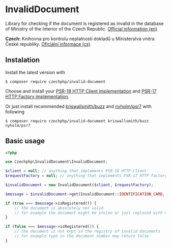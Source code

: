 # InvalidDocument

Library for checking if the document is registered as invalid in the database of Ministry of the Interior of the Czech Republic.
[Official information (en)](https://www.mvcr.cz/clanek/neplatne-doklady-ve-formatu-xml-en.aspx)

**Czech:** Knihovna pro kontrolu neplatnosti dokladů u Ministerstva vnitra České republiky.
[Oficiální informace (cs)](https://www.mvcr.cz/clanek/neplatne-doklady-ve-formatu-xml.aspx)

## Instalation

Install the latest version with

```
$ composer require czechphp/invalid-document
```

Choose and install your 
[PSR-18 HTTP Client implementation](https://packagist.org/providers/psr/http-client-implementation) and
[PSR-17 HTTP Factory implementation](https://packagist.org/providers/psr/http-factory-implementation).

Or just install recommended 
[kriswallsmith/buzz](https://packagist.org/packages/kriswallsmith/buzz) and 
[nyholm/psr7](https://packagist.org/packages/nyholm/psr7) with following

```
$ composer require czechphp/invalid-document kriswallsmith/buzz nyholm/psr7
```

## Basic usage
```php
<?php

use Czechphp\InvalidDocument\InvalidDocument;

$client = null; // anything that implements PSR-18 HTTP Client
$requestFactory = null; // anything that implements PSR-17 HTTP Factory

$invalidDocument = new InvalidDocument($client, $requestFactory);

$message = $invalidDocument->get(InvalidDocument::IDENTIFICATION_CARD, '123456', 'AB');

if (true === $message->isRegistered()) {
    // the document is absolutely not valid
    // for example the document might be stolen or just replaced with new one and this one was invalidated
}

if (false === $message->isRegistered()) {
    // the document is not kept in the registry of invalid documents
    // for example typo in the document number may return false
}
```
